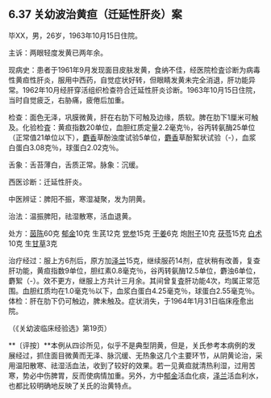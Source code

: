 ## 6.37 关幼波治黄疸（迁延性肝炎）案

毕XX，男，26岁，1963年10月15日住院。

主诉：两眼轻度发黄已两年余。

现病史：患者于1961年9月发现面目皮肤发黄，食纳不佳，经医院检査诊断为病毒性黄疸性肝炎，服用中西药，自觉症状好转，但眼睛发黄未完全消退，肝功能异常。1962年10月经肝穿活组织检查符合迁延性肝炎诊断。1963年10月15日住院，当时自觉疲乏，右胁痛，疲倦后加重。

检查：面色无泽，巩膜微黄，肝在右肋下可触及边缘，质软。脾在肋下1厘米可触及。化验检査：黄疸指数20单位，血胆红质定量2.2毫克％，谷丙转氨酶25单位（正常值21单位以下），[麝香](https://www.gmzyjc.com/read/bc/bc08-0.0.1.0.0.md)草酚浊度试验5单位，[麝香](https://www.gmzyjc.com/read/bc/bc08-0.0.1.0.0.md)草酚絮状试验（-），血浆白蛋白3.08克％，球蛋白2.02克％。

舌象：舌苔薄白，舌质正常。脉象：沉缓。

西医诊断：迁延性肝炎。

中医辨证：脾阳不振，寒湿凝聚，发为阴黄。

治法：温振脾阳，祛湿散寒，活血退黄。

处方：[茵陈](https://www.gmzyjc.com/read/bc/bc05-0.0.15.0.0.md)60克 [郁金](https://www.gmzyjc.com/read/bc/bc12-0.0.3.0.0.md)10克 生芪12克 [党参](https://www.gmzyjc.com/read/bc/bc17-0.1.2.0.0.md)15克 [干姜](https://www.gmzyjc.com/read/bc/bc07-0.4.0.0.0.md)6克 炮[附子](https://www.gmzyjc.com/read/bc/bc07-0.1.0.0.0.md)10克 [茯苓](https://www.gmzyjc.com/read/bc/bc05-0.0.1.0.0.md)15克 [白术](https://www.gmzyjc.com/read/bc/bc17-0.1.5.0.0.md)10克 生[甘草](https://www.gmzyjc.com/read/bc/bc17-0.1.8.0.0.md)3克

治疗经过：服上方6剂后，原方加[泽兰](https://www.gmzyjc.com/read/bc/bc12-0.0.9.0.0.md)15克，继续服药14剂，症状稍有改善，复查肝功能，黄疸指数9单位，胆红素0.8毫克％，谷丙转氨酶12.5单位，麝浊6单位，麝絮（-）。效不更方，继服上方共计三月余。其间曾复査肝功能4次，均属正常范围。血胆红质均在1.0毫克％以下，血浆白蛋白4.25毫克％，球蛋白2.55毫克％。体检：肝在肋下仍可触边，脾未触及。症状消失，于1964年1月31日临床痊愈出院。

（《关幼波临床经验选》第19页）

**〔评按〕**本例从四诊所见，似乎不是典型阴黄，但是，关氏参考本病例的发展经过，抓住面目微黄而无泽、脉沉缓、无热象这几个主要环节，从阴黄论治，采用温阳散寒、祛湿活血法，收到了较好的效果。若一见黄疸就清热利湿，过用苦寒，势必中伤脾胃，反而使病情加重。另外，方中[郁金](https://www.gmzyjc.com/read/bc/bc12-0.0.3.0.0.md)活血化痰，[泽兰](https://www.gmzyjc.com/read/bc/bc12-0.0.9.0.0.md)活血利水，也都比较明确地反映了关氏的治黄特点。

